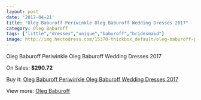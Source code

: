 ```yaml
---
layout: post
date: '2017-04-21'
title: "Oleg Baburoff Periwinkle Oleg Baburoff Wedding Dresses 2017"
category: Oleg Baburoff
tags: ["little","dresses","unique","baburoff","bridesmaid"]
image: http://img.hectodress.com/15370-thickbox_default/oleg-baburoff-periwinkle-oleg-baburoff-wedding-dresses-2013.jpg
---
```

Oleg Baburoff Periwinkle Oleg Baburoff Wedding Dresses 2017

On Sales: **$290.72**
<a href="https://www.hectodress.com/oleg-baburoff/7498-oleg-baburoff-periwinkle-oleg-baburoff-wedding-dresses-2013.html"><amp-img layout="responsive" width="600" height="600" src="//img.hectodress.com/15370-thickbox_default/oleg-baburoff-periwinkle-oleg-baburoff-wedding-dresses-2013.jpg" alt="Oleg Baburoff Periwinkle Oleg Baburoff Wedding Dresses 2017 0" /></a>
<a href="https://www.hectodress.com/oleg-baburoff/7498-oleg-baburoff-periwinkle-oleg-baburoff-wedding-dresses-2013.html"><amp-img layout="responsive" width="600" height="600" src="//img.hectodress.com/15371-thickbox_default/oleg-baburoff-periwinkle-oleg-baburoff-wedding-dresses-2013.jpg" alt="Oleg Baburoff Periwinkle Oleg Baburoff Wedding Dresses 2017 1" /></a>

Buy it: [Oleg Baburoff Periwinkle Oleg Baburoff Wedding Dresses 2017](https://www.hectodress.com/oleg-baburoff/7498-oleg-baburoff-periwinkle-oleg-baburoff-wedding-dresses-2013.html "Oleg Baburoff Periwinkle Oleg Baburoff Wedding Dresses 2017")

View more: [Oleg Baburoff](https://www.hectodress.com/130-oleg-baburoff "Oleg Baburoff")